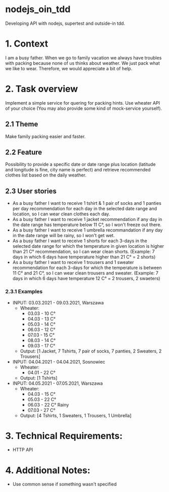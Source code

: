 # nodejs_oin_tdd
Developing API with nodejs, supertest and outside-in tdd.

# 1. Context
I am a busy father. When we go to family vacation we always have troubles with packing because none of us thinks about weather. We just pack what we like to wear. Therefore, we would appreciate a bit of help.

# 2. Task overview
Implement a simple service for quering for packing hints. Use wheater API of your choice (You may also provide some kind of mock-service yourself).

## 2.1 Theme
Make family packing easier and faster.

## 2.2 Feature
Possibility to provide a specific date or date range plus location (latitude and longitude is fine, city name is perfect) and retrieve recommended clothes list based on the daily weather.

## 2.3 User stories
* As a busy father I want to receive 1 tshirt & 1 pair of socks and 1 panties per day recommendation for each day in the selected date range and location, so I can wear clean clothes each day.
* As a busy father I want to receive 1 jacket recommendation if any day in the date range has temperature below 11 C°, so I won't freeze out there.
* As a busy father I want to receive 1 umbrella recommandation if any day in the date range will be rainy, so I won't get wet.
* As a busy father I want to receive 1 shorts for each 3-days in the selected date range for which the temperature in given location is higher than 21 C° recommendation, so I can wear clean shorts.
(Example: 7 days in which 6 days have temperature higher than 21 C° = 2 shorts)
* As a busy father I want to receive 1 trousers and 1 sweater recommendation for each 3-days for which the temperature is between 11 C° and 21 C°, so I can wear clean trousers and sweater.
(Example: 7 days in which 6 days have temperature 12 C° = 2 trousers, 2 swaeters)


### 2.3.1 Examples
* INPUT: 03.03.2021 - 09.03.2021, Warszawa
    * Wheater:
        * 03.03 - 10 C°
        * 04.03 - 13 C°
        * 05.03 - 14 C°
        * 06.03 - 12 C°
        * 07.03 - 15 C°
        * 08.03 - 14 C°
        * 09.03 - 17 C°
    * Output: [1 Jacket, 7 Tshirts, 7 pair of socks, 7 panties, 2 Sweaters, 2 Trousers]
* INPUT: 04.04.2021 - 04.04.2021, Sosnowiec
    * Wheater:
        * 04.01 - 22 C°
    * Output: [1 Tshirts]
* INPUT: 04.05.2021 - 07.05.2021, Warszawa
    * Wheater:
        * 04.03 - 15 C°
        * 05.03 - 22 C°
        * 06.03 - 22 C° Rainy
        * 07.03 - 27 C°
    * Output: [4 Tshirts, 1 Sweaters, 1 Trousers, 1 Umbrella]

# 3. Technical Requirements:
- HTTP API

# 4. Additional Notes:
- Use common sense if something wasn't specified
